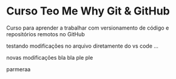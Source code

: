 # Curso Teo Me Why Git & GitHub
Curso para aprender a trabalhar com versionamento de código e repositórios remotos no GitHub

testando modificações no arquivo
diretamente do vs code
...

novas modificações
bla bla
ple ple

parmeraa